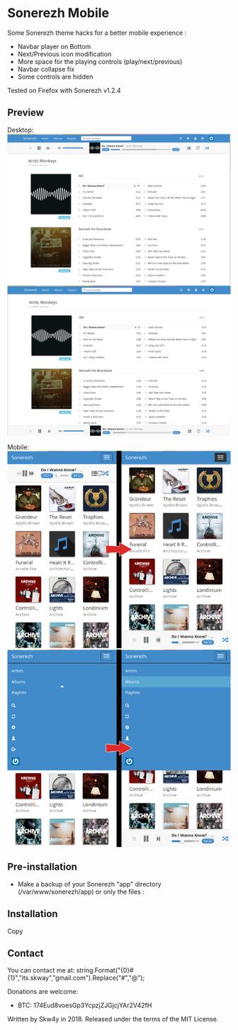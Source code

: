Sonerezh Mobile
===========
Some Sonerezh theme hacks for a better mobile experience :
- Navbar player on Bottom
- Next/Previous icon modification
- More space for the playing controls (play/next/previous)
- Navbar collapse fix
- Some controls are hidden

Tested on Firefox with Sonerezh v1.2.4



Preview
------------
Desktop:
![](preview/desktop_before.png)
![](preview/desktop_after.png)

Mobile:
![](preview/mobile1.png)
![](preview/mobile2.png)



Pre-installation
------------
- Make a backup of your Sonerezh "app" directory (/var/www/sonerezh/app) or only the files :



Installation
------------
Copy



Contact
------------
You can contact me at: string.Format("{0}#{1}","its.skway","gmail.com").Replace("#","@");


Donations are welcome:
- BTC: 174Eud8voesGp3YcpzjZJGjcjYAr2V42fH

Written by Skw4y in 2018. Released under the terms of the MIT License.
